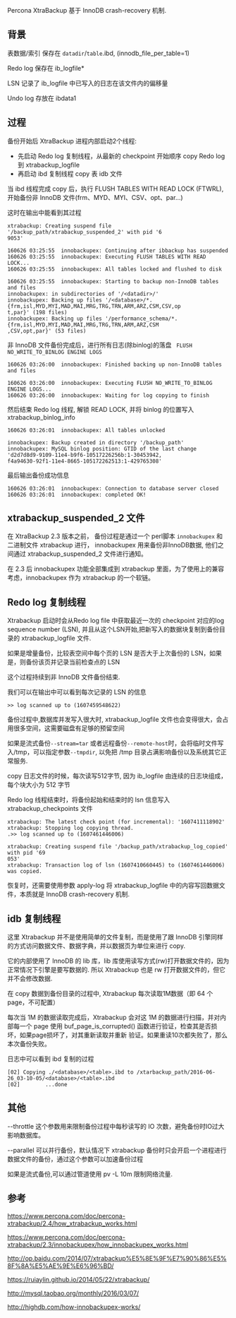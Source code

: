 Percona XtraBackup 基于 InnoDB crash-recovery 机制.

背景
---------
表数据/索引 保存在 `datadir`/`table`.ibd, (innodb_file_per_table=1)

Redo log 保存在 ib_logfile*

LSN 记录了 ib_logfile 中已写入的日志在该文件内的偏移量

Undo log 存放在 ibdata1

过程
-------
备份开始后 XtraBackup 进程内部启动2个线程:
* 先启动 Redo log 复制线程，从最新的 checkpoint 开始顺序 copy Redo log 到 xtrabackup_logfile
* 再启动 ibd 复制线程 copy 表 idb 文件

当 ibd 线程完成 copy 后，执行 FLUSH TABLES WITH READ LOCK (FTWRL), 开始备份非 InnoDB 文件(frm、MYD、MYI、CSV、opt、par...)

这时在输出中能看到其过程
```
xtrabackup: Creating suspend file '/backup_path/xtrabackup_suspended_2' with pid '6
9053'

160626 03:25:55  innobackupex: Continuing after ibbackup has suspended
160626 03:25:55  innobackupex: Executing FLUSH TABLES WITH READ LOCK...
160626 03:25:55  innobackupex: All tables locked and flushed to disk

160626 03:25:55  innobackupex: Starting to backup non-InnoDB tables and files
innobackupex: in subdirectories of '/<datadir>/'
innobackupex: Backing up files '/<database>/*.{frm,isl,MYD,MYI,MAD,MAI,MRG,TRG,TRN,ARM,ARZ,CSM,CSV,op
t,par}' (198 files)
innobackupex: Backing up files '/performance_schema/*.{frm,isl,MYD,MYI,MAD,MAI,MRG,TRG,TRN,ARM,ARZ,CSM
,CSV,opt,par}' (53 files)
```

非 InnoDB 文件备份完成后，进行所有日志(除binlog)的落盘 ` FLUSH NO_WRITE_TO_BINLOG ENGINE LOGS`
```
160626 03:26:00  innobackupex: Finished backing up non-InnoDB tables and files

160626 03:26:00  innobackupex: Executing FLUSH NO_WRITE_TO_BINLOG ENGINE LOGS...
160626 03:26:00  innobackupex: Waiting for log copying to finish
```

然后结束 Redo log 线程, 解锁 READ LOCK, 并将 binlog 的位置写入 xtrabackup_binlog_info
```
160626 03:26:01  innobackupex: All tables unlocked

innobackupex: Backup created in directory '/backup_path'
innobackupex: MySQL binlog position: GTID of the last change 'd2d7d8d9-9109-11e4-b9f6-10517226256b:1-30453942,
f4a94630-92f1-11e4-8665-105172262513:1-429765308'
```

最后输出备份成功信息
```
160626 03:26:01  innobackupex: Connection to database server closed
160626 03:26:01  innobackupex: completed OK!
```

xtrabackup_suspended_2 文件
------------------
在 XtraBackup 2.3 版本之前， 备份过程是通过一个 perl脚本 `innobackupex` 和 二进制文件 xtrabackup 进行，
innobackupex 用来备份非InnoDB数据, 他们之间通过 xtrabackup_suspended_2 文件进行通知。

在 2.3 后 innobackupex 功能全部集成到 xtrabackup 里面，为了使用上的兼容考虑，innobackupex 作为 xtrabackup 的一个软链。

Redo log 复制线程
-------
Xtrabackup 启动时会从Redo log file 中获取最近一次的 checkpoint 对应的log sequence number (LSN),
并且从这个LSN开始,把新写入的数据块复制到备份目录的 xtrabackup_logfile 文件.

如果是增量备份，比较表空间中每个页的 LSN 是否大于上次备份的 LSN，如果是，则备份该页并记录当前检查点的 LSN

这个过程持续到非 InnoDB 文件备份结束.

我们可以在输出中可以看到每次记录的 LSN 的信息
```
>> log scanned up to (1607459548622)
```


备份过程中,数据库并发写入很大时, xtrabackup_logfile 文件也会变得很大，会占用很多空间，这需要磁盘有足够的预留空间

如果是流式备份`--stream=tar` 或者远程备份`--remote-host`时，会将临时文件写入/tmp，可以指定参数`--tmpdir`,
以免把 /tmp 目录占满影响备份以及系统其它正常服务.

copy 日志文件的时候，每次读写512字节, 因为 ib_logfile 由连续的日志块组成，每个块大小为 512 字节

Redo log 线程结束时，将备份起始和结束时的 lsn 信息写入 xtrabackup_checkpoints 文件
```
xtrabackup: The latest check point (for incremental): '1607411118902'
xtrabackup: Stopping log copying thread.
.>> log scanned up to (1607461446006)

xtrabackup: Creating suspend file '/backup_path/xtrabackup_log_copied' with pid '69
053'
xtrabackup: Transaction log of lsn (1607410660445) to (1607461446006) was copied.
```

恢复时，还需要使用参数 apply-log 将 xtrabackup_logfile 中的内容写回数据文件，本质就是 InnoDB crash-recovery 机制.

idb 复制线程
--------
这里 Xtrabackup 并不是使用简单的文件复制，而是使用了跟 InnoDB 引擎同样的方式访问数据文件、数据字典，并以数据页为单位来进行 copy.

它的内部使用了 InnoDB 的 lib 库，lib 库使用读写方式(rw)打开数据文件的，因为正常情况下引擎是要写数据的.
所以 Xtrabackup 也是 rw 打开数据文件的，但它并不会修改数据.

在 copy 数据到备份目录的过程中, Xtrabackup 每次读取1M数据（即 64 个 page，不可配置）

每次当 1M 的数据读取完成后，Xtrabackup 会对这 1M 的数据进行扫描，并对内部每一个
page 使用 buf_page_is_corrupted() 函数进行验证，检查其是否损坏，如果page损坏了，对其重新读取并重新
验证。如果重读10次都失败了，那么本次备份失败。


日志中可以看到 ibd 复制的过程
```
[02] Copying ./<database>/<table>.ibd to /xtarbackup_path/2016-06-26_03-10-05/<database>/<table>.ibd
[02]        ...done
```


其他
----

--throttle 这个参数用来限制备份过程中每秒读写的 IO 次数，避免备份时IO过大影响数据库。

--parallel 可以并行备份，默认情况下 xtrabackup 备份时只会开启一个进程进行数据文件的备份，通过这个参数可以加速备份过程


如果是流式备份,可以通过管道使用 pv -L 10m 限制网络流量.

参考
----
https://www.percona.com/doc/percona-xtrabackup/2.4/how_xtrabackup_works.html

https://www.percona.com/doc/percona-xtrabackup/2.3/innobackupex/how_innobackupex_works.html

http://op.baidu.com/2014/07/xtrabackup%E5%8E%9F%E7%90%86%E5%8F%8A%E5%AE%9E%E6%96%BD/

https://ruiaylin.github.io/2014/05/22/xtrabackup/

http://mysql.taobao.org/monthly/2016/03/07/

http://highdb.com/how-innobackupex-works/
